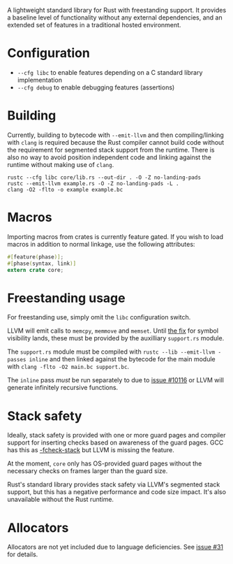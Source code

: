 A lightweight standard library for Rust with freestanding support. It provides
a baseline level of functionality without any external dependencies, and an
extended set of features in a traditional hosted environment.

# Configuration

* `--cfg libc` to enable features depending on a C standard library implementation
* `--cfg debug` to enable debugging features (assertions)

# Building

Currently, building to bytecode with `--emit-llvm` and then compiling/linking
with `clang` is required because the Rust compiler cannot build code without
the requirement for segmented stack support from the runtime. There is also no
way to avoid position independent code and linking against the runtime without
making use of `clang`.

```
rustc --cfg libc core/lib.rs --out-dir . -O -Z no-landing-pads
rustc --emit-llvm example.rs -O -Z no-landing-pads -L .
clang -O2 -flto -o example example.bc
```

# Macros

Importing macros from crates is currently feature gated. If you wish to load
macros in addition to normal linkage, use the following attributes:
```rust
#[feature(phase)];
#[phase(syntax, link)]
extern crate core;
```

# Freestanding usage

For freestanding use, simply omit the `libc` configuration switch.

LLVM will emit calls to `memcpy`, `memmove` and `memset`. Until [the
fix](https://github.com/mozilla/rust/pull/9945) for symbol visibility lands,
these must be provided by the auxilliary `support.rs` module.

The `support.rs` module must be compiled with `rustc --lib --emit-llvm -passes
inline` and then linked against the bytecode for the main module with `clang
-flto -O2 main.bc support.bc`.

The `inline` pass *must* be run separately to due to
[issue #10116](https://github.com/mozilla/rust/issues/10116) or LLVM will
generate infinitely recursive functions.

# Stack safety

Ideally, stack safety is provided with one or more guard pages and compiler
support for inserting checks based on awareness of the guard pages. GCC has
this as [-fcheck-stack](http://gcc.gnu.org/onlinedocs/gccint/Stack-Checking.html)
but LLVM is missing the feature.

At the moment, `core` only has OS-provided guard pages without the necessary
checks on frames larger than the guard size.

Rust's standard library provides stack safety via LLVM's segmented stack
support, but this has a negative performance and code size impact. It's also
unavailable without the Rust runtime.

# Allocators

Allocators are not yet included due to language deficiencies. See
[issue #31](https://github.com/thestinger/rust-core/issues/31) for details.
